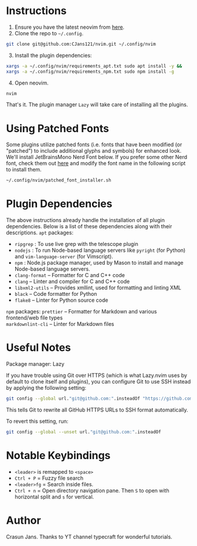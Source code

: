 # Instructions
1. Ensure you have the latest neovim from [here](https://github.com/neovim/neovim/blob/master/INSTALL.md).
2. Clone the repo to `~/.config`.
```bash
git clone git@github.com:CJans121/nvim.git ~/.config/nvim 
```
3. Install the plugin dependencies:
```bash
xargs -a ~/.config/nvim/requirements_apt.txt sudo apt install -y &&
xargs -a ~/.config/nvim/requirements_npm.txt sudo npm install -g
```
4. Open neovim.
```bash
nvim
```
That's it. The plugin manager `Lazy` will take care of installing all the plugins.

# Using Patched Fonts
Some plugins utilize patched fonts (i.e. fonts that have been modified (or "patched") to include additional glyphs and symbols) for enhanced look. We'll install JetBrainsMono Nerd Font below. If you prefer some other Nerd font, check them out [here](https://www.nerdfonts.com/font-downloads) and modify the font name in the following script to install them. 
```bash
~/.config/nvim/patched_font_installer.sh
```

# Plugin Dependencies
The above instructions already handle the installation of all plugin dependencies. Below is a list of these dependencies along with their descriptions.
`apt` packages:
- `ripgrep` : To use live grep with the telescope plugin
- `nodejs` : To run Node-based language servers like `pyright` (for Python) and `vim-language-server` (for Vimscript).
- `npm` : Node.js package manager, used by Mason to install and manage Node-based language servers.
- `clang-format` – Formatter for C and C++ code  
- `clang` – Linter and compiler for C and C++ code  
- `libxml2-utils` – Provides xmllint, used for formatting and linting XML  
- `black` – Code formatter for Python  
- `flake8` – Linter for Python source code

`npm` packages:
`prettier` – Formatter for Markdown and various frontend/web file types  
`markdownlint-cli` – Linter for Markdown files  
  
# Useful Notes

Package manager: Lazy

If you have trouble using Git over HTTPS (which is what Lazy.nvim uses by default to clone itself and plugins), you can configure Git to use SSH instead by applying the following setting:

```bash
git config --global url."git@github.com:".insteadOf "https://github.com/"
```
This tells Git to rewrite all GitHub HTTPS URLs to SSH format automatically.

To revert this setting, run:
```bash
git config --global --unset url."git@github.com:".insteadOf
```

# Notable Keybindings
- `<leader>` is remapped to `<space>`
- `Ctrl + P` = Fuzzy file search
- `<leader>fg` = Search inside files.
- `Ctrl + n` = Open directory navigation pane. Then `S` to open with horizontal split and `s` for vertical.

# Author
Crasun Jans. Thanks to YT channel typecraft for wonderful tutorials.
